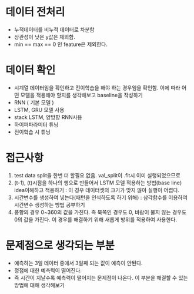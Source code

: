 # 데이터 전처리 
- 누적데이터를 비누적 데이터로 차분함
- 상관성이 낮은 y값은 제외함. 
- min == max == 0 인 feature은 제외한다. 

# 데이터 확인 
- 시계열 데이터임을 확인하고 전이학습을 해야 하는 경우임을 확인함. 이에 따라 어떤 모델을 적용해야 할지를 생각해보고 baseline을 작성하기 
- RNN ( 기본 모델 )
- LSTM, GRU 모델 사용
- stack LSTM, 양방향 RNN사용
- 하이퍼파라미터 튜닝
- 전이학습 시 튜닝

# 접근사항 
1. test data split을 한번 더 할필요 없음. val_split이 .fit시 이미 실행되었으므로
2. (t-1), (t)시점을 하나의 행으로 만들어서 LSTM 모델 적용하는 방법(base line) idea이해하고 적용하기 : 이 경우 데이터셋의 크기가 맞지 않아 실행이 어렵다. 
3. 시간변수를 생성하여 넣는다(패턴을 인식하도록 하기 위해) : 삼각함수를 이용하여 시간변수 생성하는 방법 공부하기 
4. 풍향의 경우 0~360의 값을 가진다. 즉 북쪽인 경우도 0, 바람이 불지 않는 경우도 0의 값을 가진다. 이 경우를 해결하기 위해 새롭게 방위를 적용하여 사용한다. 

# 문제점으로 생각되는 부분
- 예측하는 3일 데이터 중에서 3일째 되는 값이 예측이 안된다. 
- 정점에 대한 예측력이 떨어진다. 
- 즉 시간이 지날수록 예측력이 떨어지는 문제점이 나온다. 이 부분을 해결할 수 있는 방법에 대해 생각해보기 
